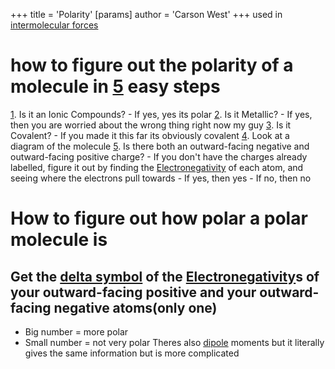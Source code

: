 +++
 title = 'Polarity'
[params]
	author = 'Carson West'
+++
used in [intermolecular forces](./../intermolecular-forces/)

# how to figure out the polarity of a molecule in [5](./../5/) easy steps
[1](./../1/). Is it an Ionic Compounds?
	- If yes, yes its polar
[2](./../2/). Is it Metallic?
	- If yes, then you are worried about the wrong thing right now my guy
[3](./../3/). Is it Covalent?
	- If you made it this far its obviously covalent
		[4](./../4/). Look at a diagram of the molecule
			[5](./../5/).  Is there both an outward-facing negative and outward-facing positive charge?
			- If you don't have the charges already labelled, figure it out by finding the [Electronegativity](./../electronegativity/) of each atom, and seeing where the electrons pull towards
				- If yes, then yes
				- If no, then no
# How to figure out how polar a polar molecule is
## Get the [delta symbol](./../delta-symbol/) of the [Electronegativity](./../electronegativity/)s of your outward-facing positive and your outward-facing negative atoms(only one)
- Big number = more polar
- Small number = not very polar
Theres also [dipole](./../dipole/) moments but it literally gives the same information but is more complicated